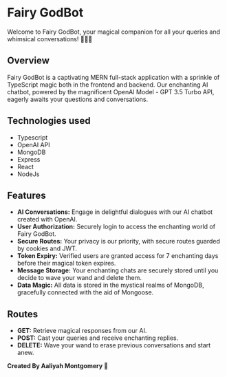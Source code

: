 # Fairy GodBot

Welcome to Fairy GodBot, your magical companion for all your queries and whimsical conversations! 🧚‍♂️✨

## Overview

Fairy GodBot is a captivating MERN full-stack application with a sprinkle of TypeScript magic both in the frontend and backend. Our enchanting AI chatbot, powered by the magnificent OpenAI Model - GPT 3.5 Turbo API, eagerly awaits your questions and conversations.

## Technologies used

-   Typescript
-   OpenAI API
-   MongoDB
-   Express
-   React
-   NodeJs

## Features

-   **AI Conversations:** Engage in delightful dialogues with our AI chatbot created with OpenAI.
-   **User Authorization:** Securely login to access the enchanting world of Fairy GodBot.
-   **Secure Routes:** Your privacy is our priority, with secure routes guarded by cookies and JWT.
-   **Token Expiry:** Verified users are granted access for 7 enchanting days before their magical token expires.
-   **Message Storage:** Your enchanting chats are securely stored until you decide to wave your wand and delete them.
-   **Data Magic:** All data is stored in the mystical realms of MongoDB, gracefully connected with the aid of Mongoose.

## Routes

-   **GET:** Retrieve magical responses from our AI.
-   **POST:** Cast your queries and receive enchanting replies.
-   **DELETE:** Wave your wand to erase previous conversations and start anew.

 **Created By Aaliyah Montgomery 💜**
